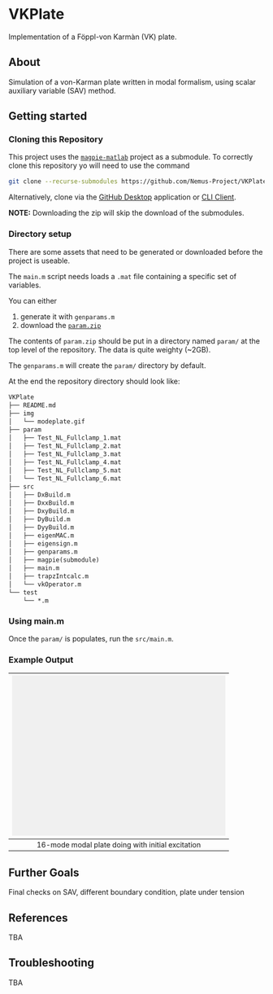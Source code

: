 # VKPlate

Implementation of a Föppl-von Karmàn (VK) plate.

## About

Simulation of a von-Karman plate written in modal formalism, using scalar auxiliary variable (SAV) method.

## Getting started

### Cloning this Repository

This project uses the [`magpie-matlab`](https://github.com/Nemus-Project/magpie-matlab) project as a submodule. To correctly clone this repository yo will need to use the command

```sh
git clone --recurse-submodules https://github.com/Nemus-Project/VKPlate
```

Alternatively, clone via the [GitHub Desktop](https://github.com/apps/desktop) application or [CLI Client](https://cli.github.com).

**NOTE:** Downloading the zip will skip the download of the submodules. 

### Directory setup

There are some assets that need to be generated or downloaded before the project is useable.

The `main.m` script needs loads a `.mat` file containing a specific set of variables. 

You can either 

1. generate it with `genparams.m` 
2. download the [`param.zip`](https://github.com/Nemus-Project/VKPlate/releases/download/0.2.0/param.zip)

The contents of `param.zip` should be put in a directory named `param/` at the top level of the repository. The data is quite weighty (~2GB).

The `genparams.m` will create the `param/` directory by default.

At the end the repository directory should look like:

```tree
VKPlate
├── README.md
├── img
│   └── modeplate.gif
├── param
│   ├── Test_NL_Fullclamp_1.mat
│   ├── Test_NL_Fullclamp_2.mat
│   ├── Test_NL_Fullclamp_3.mat
│   ├── Test_NL_Fullclamp_4.mat
│   ├── Test_NL_Fullclamp_5.mat
│   └── Test_NL_Fullclamp_6.mat
├── src
│   ├── DxBuild.m
│   ├── DxxBuild.m
│   ├── DxyBuild.m
│   ├── DyBuild.m
│   ├── DyyBuild.m
│   ├── eigenMAC.m
│   ├── eigensign.m
│   ├── genparams.m
│   ├── magpie(submodule)
│   ├── main.m
│   ├── trapzIntcalc.m
│   └── vkOperator.m
└── test    
    └── *.m
```


### Using main.m

Once the `param/` is populates, run the `src/main.m`.

### Example Output

| ![16-mode modal plate doing with initial excitation](./img/modeplate.gif) |
| :-----------------------------------------------------------------------: |
|             16-mode modal plate doing with initial excitation             |

## Further Goals

Final checks on SAV, different boundary condition, plate under tension

## References

TBA

## Troubleshooting

TBA